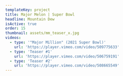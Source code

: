 ```yaml
---
templateKey: project
title: Major Melon | Super Bowl
headline: Mountain Dew
isActive: true
order: 15
thumbnail: assets/mm_teaser_x.jpg
videos:
  - type: '"Major Million" (2021 Super Bowl)'
    url: 'https://player.vimeo.com/video/509775633'
  - type: 'Teaser #1'
    url: 'https://player.vimeo.com/video/506759191'
  - type: 'Teaser #2'
    url: 'https://player.vimeo.com/video/508665549'
---
```

